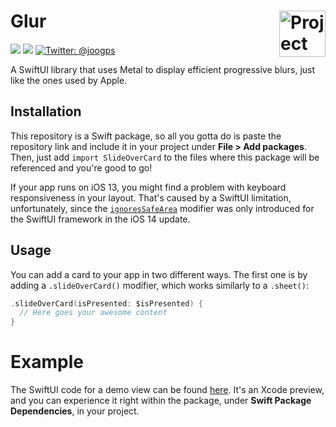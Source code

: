 <h1> Glur
  <img align="right" alt="Project logo" src="../assets/icon-small.png" width=74px>
</h1>

<p>
    <img src="https://img.shields.io/badge/iOS-17.0+-blue.svg" />
    <img src="https://img.shields.io/badge/-SwiftUI-red.svg" />
    <a href="https://twitter.com/joogps">
        <img src="https://img.shields.io/badge/Contact-@joogps-lightgrey.svg?style=social&logo=twitter" alt="Twitter: @joogps" />
    </a>
</p>

A SwiftUI library that uses Metal to display efficient progressive blurs, just like the ones used by Apple.

## Installation
This repository is a Swift package, so all you gotta do is paste the repository link and include it in your project under **File > Add packages**. Then, just add `import SlideOverCard` to the files where this package will be referenced and you're good to go!

If your app runs on iOS 13, you might find a problem with keyboard responsiveness in your layout. That's caused by a SwiftUI limitation, unfortunately, since the [`ignoresSafeArea`](https://developer.apple.com/documentation/swiftui/text/ignoressafearea(_:edges:)) modifier was only introduced for the SwiftUI framework in the iOS 14 update.

## Usage
You can add a card to your app in two different ways. The first one is by adding a `.slideOverCard()` modifier, which works similarly to a `.sheet()`:
```swift
.slideOverCard(isPresented: $isPresented) {
  // Here goes your awesome content
}
```

# Example

The SwiftUI code for a demo view can be found [here](https://github.com/joogps/SlideOverCard/blob/f6cb0e2bac67555fd74cdadf3e6ca542538f0c23/Sources/SlideOverCard/SlideOverCard.swift#L128). It's an Xcode preview, and you can experience it right within the package, under **Swift Package Dependencies**, in your project.
